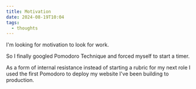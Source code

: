 ```yaml
---
title: Motivation
date: 2024-08-19T10:04
tags:
  - thoughts
---
```


I'm looking for motivation to look for work.

So I finally googled Pomodoro Technique and forced myself to start a timer.

As a form of internal resistance instead of starting a rubric for my next role I used the first Pomodoro to deploy my website I've been building to production.

